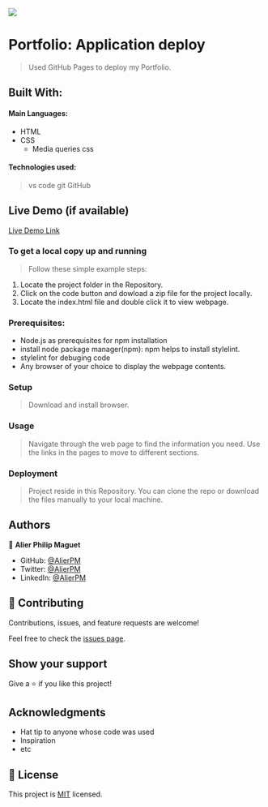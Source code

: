![](https://img.shields.io/badge/Microverse-blueviolet)

# Portfolio: Application deploy

> Used GitHub Pages to deploy my Portfolio.


## Built With:

#### Main Languages: 

* HTML
* CSS
    * Media queries css

#### Technologies used: 
  > vs code
  > git
  > GitHub

## Live Demo (if available)

[Live Demo Link](https://livedemo.com)


### To get a local copy up and running

> Follow these simple example steps:

  1. Locate the project folder in the Repository.
  2. Click on the code button and dowload a zip file for the project locally.
  3. Locate the index.html file and double click it to view webpage.

### Prerequisites:

  * Node.js as prerequisites for npm installation
  * install node package manager(npm): npm helps to install stylelint.
  * stylelint for debuging code
  * Any browser of your choice to display the webpage contents.


### Setup
> Download and install browser.

### Usage
> Navigate through the web page to find the information you need. Use the links in the pages to move to different sections.


### Deployment
> Project reside in this Repository. You can clone the repo or download the files manually to your local machine.





## Authors
:bust_in_silhouette: **Alier Philip Maguet**
- GitHub: [@AlierPM](https://github.com/AlierPM)
- Twitter: [@AlierPM](https://twitter.com/AlierPM)
- LinkedIn: [@AlierPM](https://www.linkedin.com/in/alier-philip-maguet-b11653203/)


## 🤝 Contributing

Contributions, issues, and feature requests are welcome!

Feel free to check the [issues page](../../issues/).

## Show your support

Give a ⭐️ if you like this project!

## Acknowledgments

- Hat tip to anyone whose code was used
- Inspiration
- etc

## 📝 License

This project is [MIT](./MIT.md) licensed.
